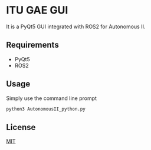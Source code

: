 # ITU GAE GUI
It is a PyQt5 GUI integrated with ROS2 for Autonomous II.

## Requirements 
- PyQt5
- ROS2

## Usage
Simply use the command line prompt
```bash
python3 AutonomousII_python.py
```
## License
[MIT](https://choosealicense.com/licenses/mit/)
